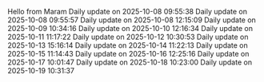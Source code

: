 ﻿Hello from Maram
Daily update on 2025-10-08 09:55:38
Daily update on 2025-10-08 09:55:57
Daily update on 2025-10-08 12:15:09
Daily update on 2025-10-09 10:34:16
Daily update on 2025-10-10 12:16:34
Daily update on 2025-10-11 11:17:22
Daily update on 2025-10-12 10:30:53
Daily update on 2025-10-13 15:16:14
Daily update on 2025-10-14 11:22:13
Daily update on 2025-10-15 11:14:43
Daily update on 2025-10-16 12:25:16
Daily update on 2025-10-17 10:01:47
Daily update on 2025-10-18 10:23:00
Daily update on 2025-10-19 10:31:37
